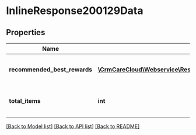 # InlineResponse200129Data

## Properties
Name | Type | Description | Notes
------------ | ------------- | ------------- | -------------
**recommended_best_rewards** | [**\CrmCareCloud\Webservice\RestApi\Client\Model\RecommendedReward[]**](RecommendedReward.md) | List of the best rewards for POS. | [optional] 
**total_items** | **int** | The number of all found rewards. | [optional] 

[[Back to Model list]](../../README.md#documentation-for-models) [[Back to API list]](../../README.md#documentation-for-api-endpoints) [[Back to README]](../../README.md)

